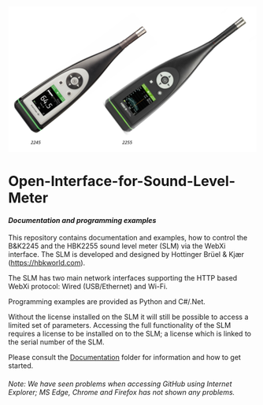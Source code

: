![2245/2255 Sound Level Meters](22452255.jpg)

# Open-Interface-for-Sound-Level-Meter
#### *Documentation and programming examples*

This repository contains documentation and examples, how to control the B&K2245 and the HBK2255 sound level meter (SLM) via the WebXi interface. The SLM is developed and designed by Hottinger Brüel & Kjær (https://hbkworld.com).

The SLM has two main network interfaces supporting the HTTP based WebXi protocol: Wired (USB/Ethernet) and Wi-Fi.

Programming examples are provided as Python and C#/.Net.

Without the license installed on the SLM it will still be possible to access a limited set of parameters. Accessing the full functionality of the SLM requires a license to be installed on to the SLM; a license which is linked to the serial number of the SLM.

Please consult the [Documentation](Documentation) folder for information and how to get started.

###### *Note: We have seen problems when accessing GitHub using Internet Explorer; MS Edge, Chrome and Firefox has not shown any problems.*
